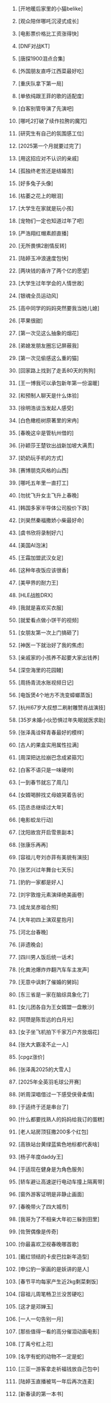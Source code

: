 1. [开地暖后家里的小猫belike]
1. [观众陪伴哪吒沉浸式成长]
1. [电影票价格比工资涨得快]
1. [DNF对战KT]
1. [唐探1900泪点合集]
1. [外国朋友直呼江西菜最好吃]
1. [重庆队拿下第一局]
1. [单依纯跟王菲的歌的适配度]
1. [白客别管导演了先演吧]
1. [哪吒2打破了续作拉胯的魔咒]
1. [研究生有自己的氛围感工位]
1. [2025第一个月就要过完了]
1. [用这招应对不认识的亲戚]
1. [孤独终老苦还是结婚苦]
1. [好多兔子头像]
1. [枯萎之花上的眼泪]
1. [大学生在家就是玩小孩]
1. [宠物们一定也知道过年了吧]
1. [严浩翔红帽素颜直播]
1. [无所畏惧2剧情反转]
1. [陆婷玉冲浪速度包快]
1. [两块钱的香许了两个亿的愿望]
1. [大学生过年学会的人情世故]
1. [银魂全员运动风]
1. [高中同学的妈妈突然要我当她儿媳]
1. [苹果很甜]
1. [第一次见这么抽象的烟花]
1. [弟媳发朋友圈忘记屏蔽我]
1. [第一次见偷感这么重的猫]
1. [回家路上找到了走丢80天的狗狗]
1. [王一博我可以承包新年第一份温暖]
1. [和预制人聊天是什么体验]
1. [徐明浩谈当发起人感受]
1. [白色橄榄树原著里的宋冉]
1. [春晚这伞是管杭州借的]
1. [孙颖莎王楚钦出战新加坡大满贯]
1. [奶奶玩手机的方式]
1. [赛博朋克风格的山西]
1. [哪吒五年里一直打工]
1. [勿扰飞升女主飞升上春晚]
1. [韩国多家半导体公司股价下跌]
1. [刘昊然秦福撒娇小柴最好命]
1. [虞书欣将录制好六]
1. [美国AI泡沫]
1. [王霜加盟武汉女足]
1. [这种年夜饭应该很香]
1. [美甲界的耐力王]
1. [HLE战胜DRX]
1. [我就是喜欢买衣服]
1. [就爱看点做小饼干的视频]
1. [女朋友第一次上门搞砸了]
1. [神医一下就治好了我的焦虑]
1. [亲戚家的小孩养不起要大家出钱养]
1. [深空海里的花园鳗]
1. [周扬青流水账视频日记]
1. [电饭煲4个地方不洗变蟑螂蒸饭]
1. [杭州67岁大叔想二刷射雕赞肖战演技]
1. [35岁未婚小伙恐惧过年失眠就医求助]
1. [张泽禹诠释青春最好的模样]
1. [古人的果盒实用属性拉满]
1. [周深把达拉崩巴念成紧箍咒]
1. [白客不语只是一味硬帅]
1. [一到春节就忘了周几]
1. [女婿喝醉找丈母娘哭着告状]
1. [范丞丞继续过大年]
1. [电影蛟龙行动]
1. [沈阳故宫开启雪景副本]
1. [张康乐再再]
1. [容祖儿夸刘亦菲有美貌有演技]
1. [张艺兴过年舞台七天乐]
1. [豹豹一家都是好人]
1. [刘宇敦煌元素演绎绝美画卷]
1. [成龙吴彦祖合照]
1. [大年初四上演双星抱月]
1. [河北台春晚]
1. [非遗晚会]
1. [四川男人饭后统一话术]
1. [化粪池爆炸炸翻汽车车主发声]
1. [无意中讽刺了催婚的舅妈]
1. [东三省是一家在脑综具象化了]
1. [女儿团各自为王女婿盟一盘散沙]
1. [阿瓒是陈哲远的白月光]
1. [女子坐飞机拍下千家万户齐放烟花]
1. [张大大霸凌不止一人]
1. [cpgz涨价]
1. [张泽禹2025的大雪人]
1. [2025年全英羽毛球公开赛]
1. [听周深唱借过一下感受侠骨柔情]
1. [于适终于还是串台了]
1. [什么都要找熟人的妈妈给我订的蛋糕]
1. [老人站房顶狂撒200多个红包]
1. [高铁站台黄绿蓝紫色地标都代表啥]
1. [杨子年度daddy王]
1. [于适现在健身是为角色服务]
1. [轿车避让高速逆行电动车撞上隔离带]
1. [窗外游客证明是非静止画面]
1. [春晚带火了四大城市]
1. [我哥为了不相亲大年初三躲到田里]
1. [佐贺偶像是传奇]
1. [你最喜欢卫视春晚哪首歌]

1. [戴红领结的卡皮巴拉新年造型]
1. [申公豹一家画的是妖讲的是人]
1. [春节平均每家产生近2kg剩菜剩饭]
1. [容祖儿周笔畅卫兰没苦硬吃]
1. [这才是邓婵玉]
1. [一人一句告别一月]
1. [那些值得一看的高分催泪动画电影]

1. [丁禹兮杠上花]
1. [名字有蛇的动物不一定是蛇]
1. [三亚一游客拿走祈福钱放自己包中]
1. [陆婷玉直播被骂一年后再次连麦]
1. [新春读的第一本书]


